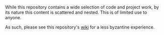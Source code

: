 While this repository contains a wide selection of code and project work, by its nature this content is scattered and nested. This is of limited use to anyone.

As such, please see this repository's [wiki](https://github.com/tannerjevans/portfolio/wiki) for a less byzantine experience.
